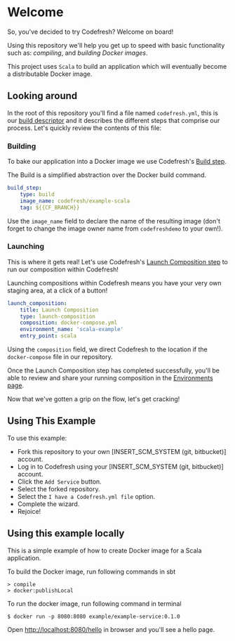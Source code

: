 # Welcome

So, you've decided to try Codefresh? Welcome on board!

Using this repository we'll help you get up to speed with basic functionality such as: *compiling*, and *building Docker images*.

This project uses `Scala` to build an application which will eventually become a distributable Docker image.

## Looking around

In the root of this repository you'll find a file named `codefresh.yml`, this is our [build descriptor](https://docs.codefresh.io/docs/what-is-the-codefresh-yaml) and it describes the different steps that comprise our process.
Let's quickly review the contents of this file:


### Building

To bake our application into a Docker image we use Codefresh's [Build step](https://docs.codefresh.io/docs/steps#section-build).

The Build is a simplified abstraction over the Docker build command.

```yml
build_step:
    type: build
    image_name: codefresh/example-scala
    tag: ${{CF_BRANCH}}
```

Use the `image_name` field to declare the name of the resulting image (don't forget to change the image owner name from `codefreshdemo` to your own!).

### Launching

This is where it gets real! Let's use Codefresh's [Launch Composition step](https://docs.codefresh.io/docs/steps#section-launch-composition) to run our composition within Codefresh!

Launching compositions within Codefresh means you have your very own staging area, at a click of a button!

```yml
launch_composition:
    title: Launch Composition
    type: launch-composition
    composition: docker-compose.yml
    environment_name: 'scala-example'
    entry_point: scala
```

Using the `composition` field, we direct Codefresh to the location if the `docker-compose` file in our repository.

Once the Launch Composition step has completed successfully, you'll be able to review and share your running composition in the [Environments page](https://docs.codefresh.io/docs/share-environment-with-your-test).

Now that we've gotten a grip on the flow, let's get cracking!

## Using This Example

To use this example:

* Fork this repository to your own [INSERT_SCM_SYSTEM (git, bitbucket)] account.
* Log in to Codefresh using your [INSERT_SCM_SYSTEM (git, bitbucket)] account.
* Click the `Add Service` button.
* Select the forked repository.
* Select the `I have a Codefresh.yml file` option.
* Complete the wizard.
* Rejoice!

## Using this example locally

This is a simple example of how to create Docker image for a Scala
application.

To build the Docker image, run following commands in sbt
```
> compile
> docker:publishLocal
```

To run the docker image, run following command in terminal
```
$ docker run -p 8080:8080 example/example-service:0.1.0
```

Open [http://localhost:8080/hello](http://localhost:8080/hello) in browser
and you'll see a hello page.
